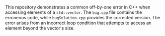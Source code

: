 This repository demonstrates a common off-by-one error in C++ when accessing elements of a `std::vector`. The `bug.cpp` file contains the erroneous code, while `bugSolution.cpp` provides the corrected version.  The error arises from an incorrect loop condition that attempts to access an element beyond the vector's size.